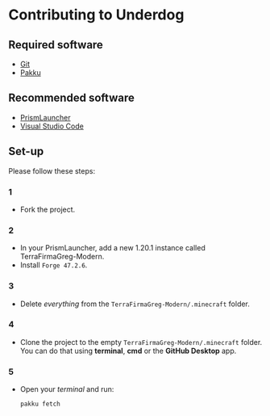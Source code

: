 # Contributing to Underdog

## Required software

- [Git]
- [Pakku]

## Recommended software

- [PrismLauncher]
- [Visual Studio Code]


## Set-up

Please follow these steps:

### 1

- Fork the project.

### 2

- In your PrismLauncher, add a new 1.20.1 instance called TerraFirmaGreg-Modern.
- Install `Forge 47.2.6`.

### 3

- Delete *everything* from the `TerraFirmaGreg-Modern/.minecraft` folder.

### 4

- Clone the project to the empty `TerraFirmaGreg-Modern/.minecraft` folder. \
You can do that using **terminal**, **cmd** or the **GitHub Desktop** app.

### 5

- Open your _terminal_ and run:
    ```
    pakku fetch
    ```

<!-- Links: -->
[PrismLauncher]: https://prismlauncher.org/
[Visual Studio Code]: https://code.visualstudio.com/
[Git]: https://git-scm.com/
[Pakku]: https://github.com/juraj-hrivnak/Pakku